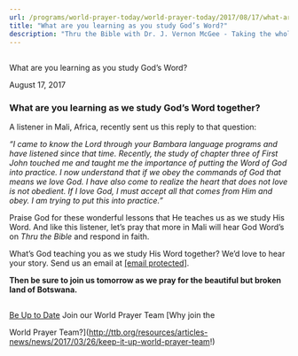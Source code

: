```yaml
---
url: /programs/world-prayer-today/world-prayer-today/2017/08/17/what-are-you-learning-as-you-study-god-s-word
title: "What are you learning as you study God’s Word?"
description: "Thru the Bible with Dr. J. Vernon McGee - Taking the whole Word to the whole world"
---
```







## 
 What are you learning as you study God’s Word?


August 17, 2017




### What are you learning as we study God’s Word together?


A listener in Mali, Africa, recently sent us this reply to that question:


*“I came to know the Lord through your Bambara language programs and have listened since that time. Recently, the study of chapter three of First John touched me and taught me the importance of putting the Word of God into practice. I now understand that if we obey the commands of God that means we love God. I have also come to realize the heart that does not love is not obedient. If I love God, I must accept all that comes from Him and obey. I am trying to put this into practice.”*


Praise God for these wonderful lessons that He teaches us as we study His Word. And like this listener, let’s pray that more in Mali will hear God Word’s on *Thru the Bible* and respond in faith.


What’s God teaching you as we study His Word together? We’d love to hear your story. Send us an email at [[email protected]](/cdn-cgi/l/email-protection#490b202b252c0b3c3a091d1d0b67263b2e).


**Then be sure to join us tomorrow as we pray for the beautiful but broken land of Botswana.**





## 




[Be Up to Date](http://feeds.feedburner.com/WorldPrayerToday "World Prayer Today RSS Feed")
Join our World Prayer Team
[Why join the  

World Prayer Team?](http://ttb.org/resources/articles-news/news/2017/03/26/keep-it-up-world-prayer-team!)





